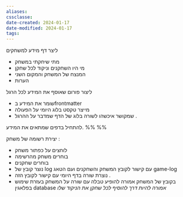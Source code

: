 ```yaml
---
aliases: 
cssclasse: 
date-created: 2024-01-17
date-modified: 2024-01-17
tags: 
---
```

ליצר דף מידע למשחקים
- מתי שיחקתי במשחק
- מי היו השחקנים וניקוד לכל שחקן
- המנצח של המשחק והמקום השני
- הערות

ליצור פורום שאוסף את המידע לכל הרגל 
- שומר את המידע בfrontmatter
- מייצר טקסט בלוג היומי על הפעולה 
- שמקושר איכשהו לשורה בלוג של הדף שמדבר על ההרגל . 

להתחיל בדפים שמתאים את המידע. %%  %%

יצירת רשומה של משחק : 
- לוחצים על כפתור משחק
- בוחרים משחק מהרשימה
- בוחרים שחקנים 
- נוצר קובץ של log עם קישור לקובץ המשחק והשחקנים ועם הטאג game-log
- נוצרת שורה בדף היומי עם קישור לקובץ הזה . 
- בקובץ של המשחק אמורה להופיע טבלה עם שורה על המשחק בעזרת שימוש בפלאגין database
	  _אמורה להיות דרך להוסיף לכל שחקן את הניקוד שלו_ 
